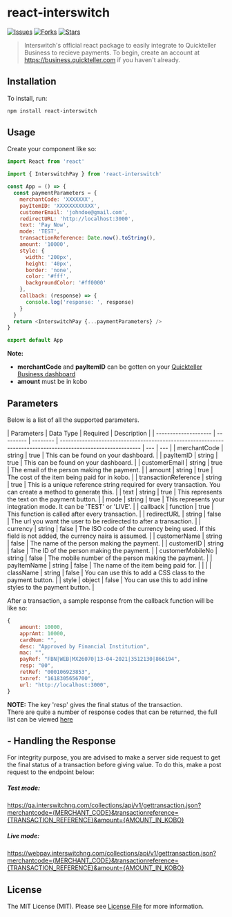 # react-interswitch

[![Issues](https://img.shields.io/github/issues/techquest/isw-react-sdk)](https://github.com/techquest/isw-react-sdk/issues)
[![Forks](https://img.shields.io/github/forks/techquest/isw-react-sdk)](https://github.com/techquest/isw-react-sdk/network/members)
[![Stars](https://img.shields.io/github/stars/techquest/isw-laravel-sdk)](https://github.com/techquest/isw-react-sdk/stargazers)

> Interswitch's official react package to easily integrate to Quickteller Business to recieve payments.
> To begin, create an account at https://business.quickteller.com if you haven't already.

## Installation

To install, run:

```bash
npm install react-interswitch
```

## Usage

Create your component like so:

```js
import React from 'react'

import { InterswitchPay } from 'react-interswitch'

const App = () => {
  const paymentParameters = {
    merchantCode: 'XXXXXXX',
    payItemID: 'XXXXXXXXXXXX',
    customerEmail: 'johndoe@gmail.com',
    redirectURL: 'http://localhost:3000',
    text: 'Pay Now',
    mode: 'TEST',
    transactionReference: Date.now().toString(),
    amount: '10000',
    style: {
      width: '200px',
      height: '40px',
      border: 'none',
      color: '#fff',
      backgroundColor: '#ff0000'
    },
    callback: (response) => {
      console.log('response: ', response)
    }
  }
  return <InterswitchPay {...paymentParameters} />
}

export default App
```

**Note:**

- **merchantCode** and **payItemID** can be gotten on your [Quickteller Business dashboard](https://business.quickteller.com/developertools)
- **amount** must be in kobo

## Parameters

Below is a list of all the supported parameters.

| Parameters           | Data Type | Required | Description                                                                                                 |
| -------------------- | --------- | -------- | ----------------------------------------------------------------------------------------------------------- | --- | --- |
| merchantCode         | string    | true     | This can be found on your dashboard.                                                                        |
| payItemID            | string    | true     | This can be found on your dashboard.                                                                        |
| customerEmail        | string    | true     | The email of the person making the payment.                                                                 |
| amount               | string    | true     | The cost of the item being paid for in kobo.                                                                |
| transactionReference | string    | true     | This is a unique reference string required for every transaction. You can create a method to generate this. |
| text                 | string    | true     | This represents the text on the payment button.                                                             |
| mode                 | string    | true     | This represents your integration mode. It can be 'TEST' or 'LIVE'.                                          |
| callback             | function  | true     | This function is called after every transaction.                                                            |
| redirectURL          | string    | false    | The url you want the user to be redirected to after a transaction.                                          |
| currency             | string    | false    | The ISO code of the currency being used. If this field is not added, the currency naira is assumed.         |
| customerName         | string    | false    | The name of the person making the payment.                                                                  |
| customerID           | string    | false    | The ID of the person making the payment.                                                                    |
| customerMobileNo     | string    | false    | The mobile number of the person making the payment.                                                         |
| payItemName          | string    | false    | The name of the item being paid for.                                                                        |     |     |
| className            | string    | false    | You can use this to add a CSS class to the payment button.                                                  |
| style                | object    | false    | You can use this to add inline styles to the payment button.                                                |

After a transaction, a sample response from the callback function will be like so:

```js
{
    amount: 10000,
    apprAmt: 10000,
    cardNum: "",
    desc: "Approved by Financial Institution",
    mac: "",
    payRef: "FBN|WEB|MX26070|13-04-2021|3512130|866194",
    resp: "00",
    retRef: "000106923853",
    txnref: "1618305656700",
    url: "http://localhost:3000",
}
```

**NOTE:**
The key 'resp' gives the final status of the transaction.  
There are quite a number of response codes that can be returned, the full list can be viewed [here](https://sandbox.interswitchng.com/docbase/docs/webpay/response-codes/)

## - Handling the Response

For integrity purpose, you are advised to make a server side request to get the final status of a transaction before giving value.
To do this, make a post request to the endpoint below:

##### Test mode:

https://qa.interswitchng.com/collections/api/v1/gettransaction.json?merchantcode={MERCHANT_CODE}&transactionreference={TRANSACTION_REFERENCE}&amount={AMOUNT_IN_KOBO}

##### Live mode:

https://webpay.interswitchng.com/collections/api/v1/gettransaction.json?merchantcode={MERCHANT_CODE}&transactionreference={TRANSACTION_REFERENCE}&amount={AMOUNT_IN_KOBO}

## License

The MIT License (MIT). Please see [License File](LICENSE.md) for more information.
